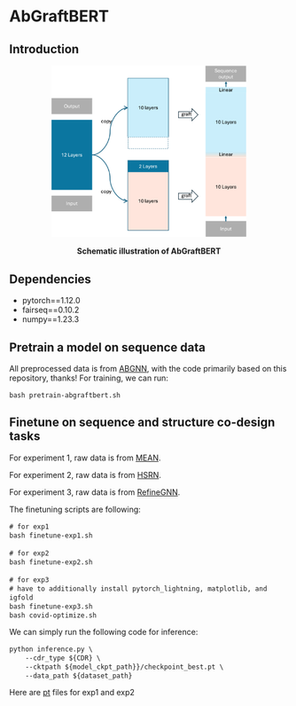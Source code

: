# AbGraftBERT

## Introduction

<p align="center"><img src="AbGraftBERT/figures/graft.png" width=70%></p>
<p align="center"><b>Schematic illustration of AbGraftBERT</b></p>



## Dependencies

- pytorch==1.12.0
- fairseq==0.10.2
- numpy==1.23.3

## Pretrain a model on sequence data

All preprocessed data is from [ABGNN](https://github.com/KyGao/ABGNN), with the code primarily based on this repository, thanks!
For  training, we can run:
```shell
bash pretrain-abgraftbert.sh
```

## Finetune on sequence and structure co-design tasks

For experiment 1, raw data is from [MEAN](https://github.com/THUNLP-MT/MEAN).

For experiment 2, raw data is from [HSRN](https://github.com/wengong-jin/abdockgen). 

For experiment 3, raw data is from [RefineGNN](https://github.com/wengong-jin/RefineGNN). 

The finetuning scripts are following:

```shell
# for exp1
bash finetune-exp1.sh

# for exp2
bash finetune-exp2.sh

# for exp3
# have to additionally install pytorch_lightning, matplotlib, and igfold
bash finetune-exp3.sh
bash covid-optimize.sh
```

We can simply run the following code for inference:

```shell
python inference.py \
    --cdr_type ${CDR} \
    --cktpath ${model_ckpt_path}}/checkpoint_best.pt \
    --data_path ${dataset_path}
```

Here are [pt](https://www.dropbox.com/scl/fo/5fy5kv0n2gejicdgdc4d2/AD45w0LpgTpWZyqNhrZz6pU?rlkey=z4i6imr59hl918nbfcxadv0wf&st=ahlvldyp&dl=0) files for exp1 and exp2
